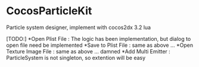 CocosParticleKit
================

Particle system designer, implement with cocos2dx 3.2 lua

[TODO:]
*Open Plist File : The logic has been implementation, but dialog to open file need be implemented
*Save to Plist File : same as above ...
*Open Texture Image File : same as above ... damned
*Add Multi Emitter : ParticleSystem is not singleton, so extention will be easy
